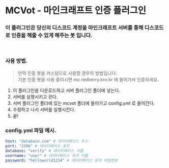 # MCVot - 마인크래프트 인증 플러그인

### 이 플러그인은 당신의 디스코드 계정을 마인크래프트 서버를 통해 디스코드로 인증을 해줄 수 있게 해주는 봇 입니다.

<br>

### 사용 방법.

> 만약 인증 봇을 커스텀으로 사용할 경우의 방법입니다.
> <br> 기본 인증 봇을 사용 중이시면 mc.redberry.kro.kr 에 들어가서 인증하세요.

1. 이 플러그인을 다운로드하고 서버 플러그인 폴더에 넣는다.
2. 서버를 실행시키고 끈다.
3. 서버 플러그인 폴더에 있는 mcvot 폴더에 들어가고 config.yml 로 들어간다.
4. 수정하고 나서 서버를 실행시킨다.
5. 끝!

### config.yml 파일 예시.

```yml
host: "database.com" # 데이터베이스 주소
port: "3306" # 데이터베이스 포트
database: "verify" # 데이터베이스 이름
username: "user" # 데이터베이스 유저 이름
password: "helloworld1234" # 데이터베이스 유저 비밀번호
```